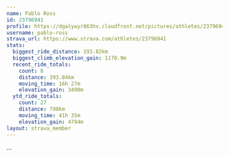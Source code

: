 ```yaml
---
name: Pablo Ross
id: 23796941
profile: https://dgalywyr863hv.cloudfront.net/pictures/athletes/23796941/14615399/1/large.jpg
username: pablo-ross
strava_url: https://www.strava.com/athletes/23796941
stats:
  biggest_ride_distance: 193.82km
  biggest_climb_elevation_gain: 1170.9m
  recent_ride_totals:
    count: 8
    distance: 393.84km
    moving_time: 16h 27m
    elevation_gain: 3490m
  ytd_ride_totals:
    count: 27
    distance: 798km
    moving_time: 41h 35m
    elevation_gain: 4794m
layout: strava_member
--- 
```

...
